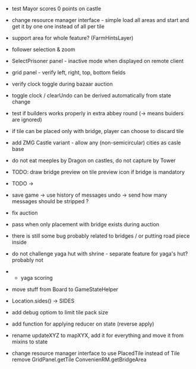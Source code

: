 
* test Mayor scores 0 points on castle

* change resource manager interface - simple load all areas and start
and get it by one one instead of all per tile
+ support area for whole feature? (FarmHintsLayer)

* follower selection & zoom

* SelectPrisoner panel - inactive mode when displayed on remote client

* grid panel - verify left, right, top, bottom fields

* verify clock toggle during bazaar auction

* toggle clock / clearUndo can be derived automatically from state change

* test if builders works properly in extra abbey round (-> means buiders are ignored)

* if tile can be placed only with bridge, player can choose to discard tile

* add ZMG Castle variant - allow any (non-semicircular) cities as casle base
* do not eat meeples by Dragon on castles, do not capture by Tower

* TODO: draw bridge preview on tile preview icon if bridge is mandatory

* TODO <susbtract> -> <subtract>

* save game -> use history of messages
    undo -> send how many messages should be stripped ?

* fix auction
* pass when only placement with bridge exists during auction

* there is still some bug probably related to bridges / or putting road piece inside

* do not challenge yaga hut with shrine - separate feature for yaga's hut? probably not
* + yaga scoring

* move stuff from Board to GameStateHelper
* Location.sides() -> SIDES
* add debug optiom to limit tile pack size

* add function for applying reducer on state (reverse apply)
* rename updateXYZ to mapXYX, add it for everything and move it from mixins to state

* change resource manager interface to use PlacedTile instead of Tile
remove GridPanel.getTile
ConvenienRM.getBridgeArea
